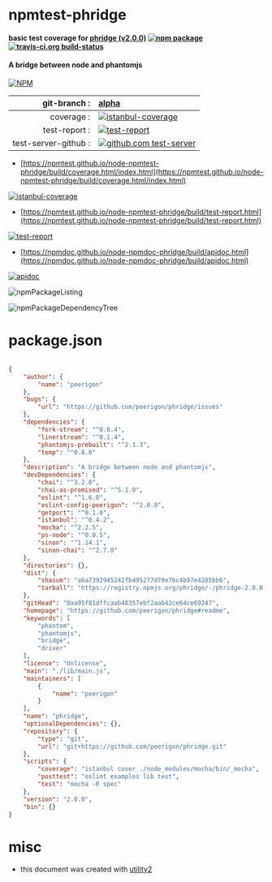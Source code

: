 # npmtest-phridge

#### basic test coverage for  [phridge (v2.0.0)](https://github.com/peerigon/phridge#readme)  [![npm package](https://img.shields.io/npm/v/npmtest-phridge.svg?style=flat-square)](https://www.npmjs.org/package/npmtest-phridge) [![travis-ci.org build-status](https://api.travis-ci.org/npmtest/node-npmtest-phridge.svg)](https://travis-ci.org/npmtest/node-npmtest-phridge)

#### A bridge between node and phantomjs

[![NPM](https://nodei.co/npm/phridge.png?downloads=true&downloadRank=true&stars=true)](https://www.npmjs.com/package/phridge)

| git-branch : | [alpha](https://github.com/npmtest/node-npmtest-phridge/tree/alpha)|
|--:|:--|
| coverage : | [![istanbul-coverage](https://npmtest.github.io/node-npmtest-phridge/build/coverage.badge.svg)](https://npmtest.github.io/node-npmtest-phridge/build/coverage.html/index.html)|
| test-report : | [![test-report](https://npmtest.github.io/node-npmtest-phridge/build/test-report.badge.svg)](https://npmtest.github.io/node-npmtest-phridge/build/test-report.html)|
| test-server-github : | [![github.com test-server](https://npmtest.github.io/node-npmtest-phridge/GitHub-Mark-32px.png)](https://npmtest.github.io/node-npmtest-phridge/build/app/index.html) | | build-artifacts : | [![build-artifacts](https://npmtest.github.io/node-npmtest-phridge/glyphicons_144_folder_open.png)](https://github.com/npmtest/node-npmtest-phridge/tree/gh-pages/build)|

- [https://npmtest.github.io/node-npmtest-phridge/build/coverage.html/index.html](https://npmtest.github.io/node-npmtest-phridge/build/coverage.html/index.html)

[![istanbul-coverage](https://npmtest.github.io/node-npmtest-phridge/build/screenCapture.buildCi.browser.%252Ftmp%252Fbuild%252Fcoverage.lib.html.png)](https://npmtest.github.io/node-npmtest-phridge/build/coverage.html/index.html)

- [https://npmtest.github.io/node-npmtest-phridge/build/test-report.html](https://npmtest.github.io/node-npmtest-phridge/build/test-report.html)

[![test-report](https://npmtest.github.io/node-npmtest-phridge/build/screenCapture.buildCi.browser.%252Ftmp%252Fbuild%252Ftest-report.html.png)](https://npmtest.github.io/node-npmtest-phridge/build/test-report.html)

- [https://npmdoc.github.io/node-npmdoc-phridge/build/apidoc.html](https://npmdoc.github.io/node-npmdoc-phridge/build/apidoc.html)

[![apidoc](https://npmdoc.github.io/node-npmdoc-phridge/build/screenCapture.buildCi.browser.%252Ftmp%252Fbuild%252Fapidoc.html.png)](https://npmdoc.github.io/node-npmdoc-phridge/build/apidoc.html)

![npmPackageListing](https://npmtest.github.io/node-npmtest-phridge/build/screenCapture.npmPackageListing.svg)

![npmPackageDependencyTree](https://npmtest.github.io/node-npmtest-phridge/build/screenCapture.npmPackageDependencyTree.svg)



# package.json

```json

{
    "author": {
        "name": "peerigon"
    },
    "bugs": {
        "url": "https://github.com/peerigon/phridge/issues"
    },
    "dependencies": {
        "fork-stream": "^0.0.4",
        "linerstream": "^0.1.4",
        "phantomjs-prebuilt": "^2.1.3",
        "temp": "^0.8.0"
    },
    "description": "A bridge between node and phantomjs",
    "devDependencies": {
        "chai": "^3.2.0",
        "chai-as-promised": "^5.1.0",
        "eslint": "^1.6.0",
        "eslint-config-peerigon": "^2.0.0",
        "getport": "^0.1.0",
        "istanbul": "^0.4.2",
        "mocha": "^2.2.5",
        "ps-node": "^0.0.5",
        "sinon": "^1.14.1",
        "sinon-chai": "^2.7.0"
    },
    "directories": {},
    "dist": {
        "shasum": "aba7392945242fb495277d70e76c4b97e4285bb6",
        "tarball": "https://registry.npmjs.org/phridge/-/phridge-2.0.0.tgz"
    },
    "gitHead": "0aa95f81dffcaab48357ebf2aab42ce64ce69247",
    "homepage": "https://github.com/peerigon/phridge#readme",
    "keywords": [
        "phantom",
        "phantomjs",
        "bridge",
        "driver"
    ],
    "license": "Unlicense",
    "main": "./lib/main.js",
    "maintainers": [
        {
            "name": "peerigon"
        }
    ],
    "name": "phridge",
    "optionalDependencies": {},
    "repository": {
        "type": "git",
        "url": "git+https://github.com/peerigon/phridge.git"
    },
    "scripts": {
        "coverage": "istanbul cover ./node_modules/mocha/bin/_mocha",
        "posttest": "eslint examples lib test",
        "test": "mocha -R spec"
    },
    "version": "2.0.0",
    "bin": {}
}
```



# misc
- this document was created with [utility2](https://github.com/kaizhu256/node-utility2)
